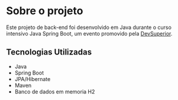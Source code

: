 # Sobre o projeto

Este projeto de back-end foi desenvolvido em Java durante o curso intensivo Java Spring Boot, um evento promovido pela [DevSuperior](https://devsuperior.com.br/).

## Tecnologias Utilizadas

- Java
- Spring Boot
- JPA/Hibernate
- Maven
- Banco de dados em memoria H2

